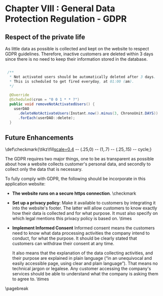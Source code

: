 Chapter VIII : General Data Protection Regulation - GDPR
======================================================

## Respect of the private life

As little data as possible is collected and kept on the website to respect GDPR guidelines.
Therefore, inactive customers are deleted within 3 days since there is no need to keep their information stored 
in the database.

```{.java caption="GDPR Example"}

 /**
  * Not activated users should be automatically deleted after 3 days.
  * This is scheduled to get fired everyday, at 01:00 (am).
  */
  
  @Override
  @Scheduled(cron = "0 0 1 * * ?")
  public void removeNotActivatedUsers() {
    userDAO
      .deleteNotActivateUsers(Instant.now().minus(3, ChronoUnit.DAYS))
      .forEach(userDAO::delete);
  }

```

## Future Enhancements

\def\checkmark{\tikz\fill[scale=0.4](0,.35) -- (.25,0) -- (1,.7) -- (.25,.15) -- cycle;}

The GDPR requires two major things, one to be as transparent as possible about how a website collects customer's 
personal data, and secondly to collect only the data that is necessary. 

To fully comply with GDPR, the following should be incorporate in this application website:

  - **The website runs on a secure https connection**. \checkmark

  - **Set up a privacy policy**: Make it available to customers by integrating it into the 
    website's footer. The latter will allow customers to know exactly how their data is collected and for what purpose. 
    It must also specify on which legal mentions this privacy policy is based on. \times 
    
  - **Implement Informed Consent** Informed consent means the customers need to know what data processing 
    activities the company intend to conduct, for what the purpose. It should be clearly stated that customers 
    can withdraw their consent at any time.

    It also means that the explanation of the data collecting activities, and 
    their purpose are explained in plain language (“in an unequivocal and easily accessible page, using clear 
    and plain language”). That means no technical jargon or legalese. Any customer accessing the company's services 
    should be able to understand what the company is asking them to agree to. \times

\pagebreak
